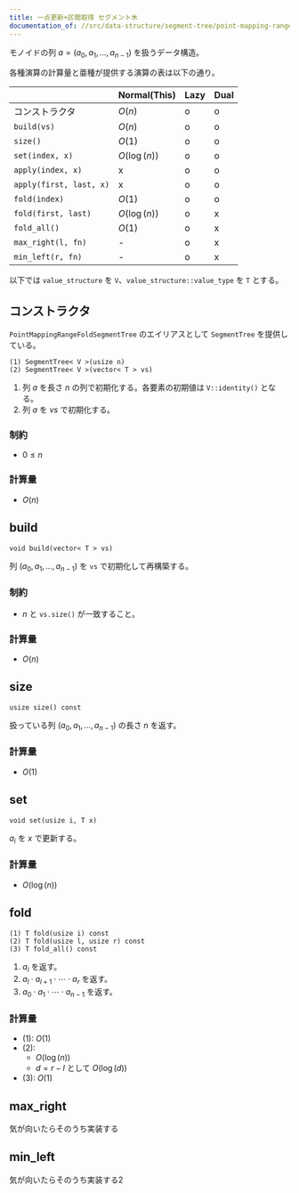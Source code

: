 ```yaml
---
title: 一点更新+区間取得 セグメント木
documentation_of: //src/data-structure/segment-tree/point-mapping-range-fold-segment-tree.hpp
---
```


モノイドの列 $a = (a_0, a_1, \dots, a_{n-1})$ を扱うデータ構造。

各種演算の計算量と亜種が提供する演算の表は以下の通り。

|                         | Normal(This) | Lazy | Dual |
| ----------------------- | ------------ | ---- | ---- |
| コンストラクタ          | $O(n)$       | o    | o    |
| `build(vs)`             | $O(n)$       | o    | o    |
| `size()`                | $O(1)$       | o    | o    |
| `set(index, x)`         | $O(\log(n))$ | o    | o    |
| `apply(index, x)`       | x            | o    | o    |
| `apply(first, last, x)` | x            | o    | o    |
| `fold(index)`           | $O(1)$       | o    | o    |
| `fold(first, last)`     | $O(\log(n))$ | o    | x    |
| `fold_all()`            | $O(1)$       | o    | x    |
| `max_right(l, fn)`      | -            | o    | x    |
| `min_left(r, fn)`       | -            | o    | x    |

以下では `value_structure` を `V`、`value_structure::value_type` を `T` とする。

## コンストラクタ
`PointMappingRangeFoldSegmentTree` のエイリアスとして `SegmentTree` を提供している。

```
(1) SegmentTree< V >(usize n)
(2) SegmentTree< V >(vector< T > vs)
```

1. 列 $a$ を長さ $n$ の列で初期化する。各要素の初期値は `V::identity()` となる。
2. 列 $a$ を $vs$ で初期化する。

### 制約
- $0 \leq n$

### 計算量
- $O(n)$


## build
```
void build(vector< T > vs)
```

列 $(a_0, a_1, \dots, a_{n-1})$ を `vs` で初期化して再構築する。

### 制約
- $n$ と `vs.size()` が一致すること。

### 計算量
- $O(n)$


## size
```
usize size() const
```

扱っている列 $(a_0, a_1, \dots, a_{n - 1})$ の長さ $n$ を返す。

### 計算量
- $O(1)$


## set
```
void set(usize i, T x)
```

$a_i$ を $x$ で更新する。

### 計算量
- $O(\log(n))$


## fold
```
(1) T fold(usize i) const
(2) T fold(usize l, usize r) const
(3) T fold_all() const
```

1. $a_i$ を返す。
2. $a_l \cdot a_{l+1} \cdot \dotsm \cdot a_{r}$ を返す。
3. $a_0 \cdot a_1 \cdot \dotsm \cdot a_{n-1}$ を返す。

### 計算量
- (1): $O(1)$
- (2):
  - $O(\log(n))$
  - $d = r - l$ として $O(\log(d))$
- (3): $O(1)$

## max_right
気が向いたらそのうち実装する

## min_left
気が向いたらそのうち実装する2
